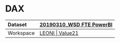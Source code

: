 



# DAX

|Dataset|[20190310_WSD FTE PowerBI](./../20190310_WSD-FTE-PowerBI.md)|
| :--- | :--- |
|Workspace|[LEONI \| Value21](../../Workspaces/LEONI-\|-Value21.md)|
